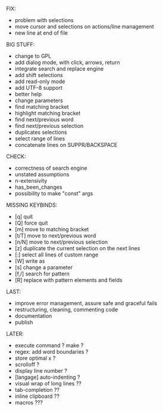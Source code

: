 FIX:
* problem with selections
* move cursor and selections on actions/line management
* new line at end of file

BIG STUFF:
* change to GPL
* add dialog mode, with click, arrows, return
* integrate search and replace engine
* add shift selections
* add read-only mode
* add UTF-8 support
* better help
* change parameters
* find matching bracket
* highlight matching bracket 
* find next/previous word
* find next/previous selection
* duplicates selections 
* select range of lines 
* concatenate lines on SUPPR/BACKSPACE

CHECK:
* correctness of search engine
* unstated assumptions
* n-extensivity
* has_been_changes
* possibility to make "const" args

MISSING KEYBINDS:
* [q] quit
* [Q] force quit
* [m] move to matching bracket
* [t/T] move to <n> next/previous word
* [n/N] move to <n> next/previous selection
* [z] duplicate the current selection on the next <n> lines
* [:] select all lines of custom range
* [W] write as
* [s] change a parameter
* [f,/] search for pattern
* [R] replace with pattern elements and fields

LAST:
* improve error management, assure safe and graceful fails
* restructuring, cleaning, commenting code
* documentation
* publish

LATER:
* execute command ? make ?
* regex: add word boundaries ?
* store optimal x ?
* scrolloff ?
* display line number ?
* [langage] auto-indenting ?
* visual wrap of long lines ??
* tab-completion ??
* inline clipboard ??
* macros ???

